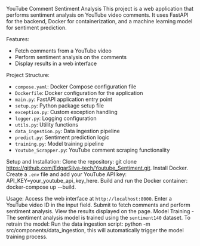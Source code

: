 YouTube Comment Sentiment Analysis
This project is a web application that performs sentiment analysis on YouTube video comments. It uses FastAPI for the backend, Docker for containerization, and a machine learning model for sentiment prediction.

Features: 
- Fetch comments from a YouTube vídeo 
- Perform sentiment analysis on the comments 
- Display results in a web interface 

Project Structure: 
- `compose.yaml`: Docker Compose configuration file 
- `Dockerfile`: Docker configuration for the application 
- `main.py`: FastAPI application entry point 
- `setup.py`: Python package setup file 
- `exception.py`: Custom exception handling 
- `logger.py`: Logging configuration 
- `utils.py`: Utility functions 
- `data_ingestion.py`: Data ingestion pipeline 
- `predict.py`: Sentiment prediction logic 
- `training.py`: Model training pipeline 
- `Youtube_Scrapper.py`: YouTube comment scraping functionality  

Setup and Installation: 
Clone the repository: git clone https://github.com/EdgarSilva-tech/Youtube_Sentiment.git. Install Docker. Create a `.env` file and add your YouTube API key: API_KEY=your_youtube_api_key_here. Build and run the Docker container: docker-compose up --build.

Usage: Access the web interface at `http://localhost:8000`. Enter a YouTube video ID in the input field. Submit to fetch comments and perform sentiment analysis. View the results displayed on the page. Model Training - The sentiment analysis model is trained using the `sentiment140` dataset. To retrain the model: Run the data ingestion script:  python -m src/components/data_ingestion, this will automatically trigger the model training process.
